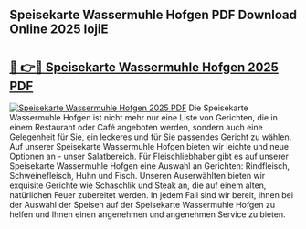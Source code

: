 ## Speisekarte Wassermuhle Hofgen PDF Download Online 2025 IojiE

# <h2><a href="http://gcao69.nevu.top/?p=Speisekarte+Wassermuhle+Hofgen">🔗 👉🔴 Speisekarte Wassermuhle Hofgen 2025 PDF</a></h2>

[![Speisekarte Wassermuhle Hofgen 2025 PDF](https://i.imgur.com/dBaPXMq.png)](http://gcao69.nevu.top/?p=Speisekarte+Wassermuhle+Hofgen)
Die Speisekarte Wassermuhle Hofgen ist nicht mehr nur eine Liste von Gerichten, die in einem Restaurant oder Café angeboten werden, sondern auch eine Gelegenheit für Sie, ein leckeres und für Sie passendes Gericht zu wählen. Auf unserer Speisekarte Wassermuhle Hofgen bieten wir leichte und neue Optionen an - unser Salatbereich. Für Fleischliebhaber gibt es auf unserer Speisekarte Wassermuhle Hofgen eine Auswahl an Gerichten: Rindfleisch, Schweinefleisch, Huhn und Fisch. Unseren Auserwählten bieten wir exquisite Gerichte wie Schaschlik und Steak an, die auf einem alten, natürlichen Feuer zubereitet werden. In jedem Fall sind wir bereit, Ihnen bei der Auswahl der Speisen auf der Speisekarte Wassermuhle Hofgen zu helfen und Ihnen einen angenehmen und angenehmen Service zu bieten.
